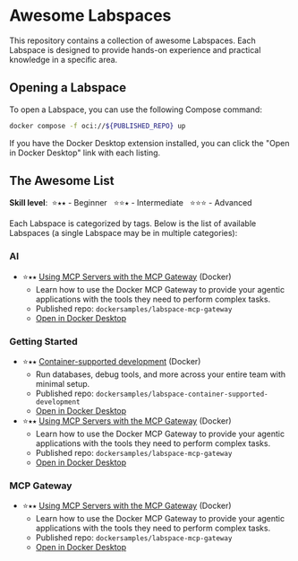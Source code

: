<!--- This file is generated by the script at generator/index.js. Do not edit directly. -->

# Awesome Labspaces

This repository contains a collection of awesome Labspaces. Each Labspace is designed to provide hands-on experience and practical knowledge in a specific area.

## Opening a Labspace

To open a Labspace, you can use the following Compose command:

```bash
docker compose -f oci://${PUBLISHED_REPO} up
```

If you have the Docker Desktop extension installed, you can click the "Open in Docker Desktop" link with each listing.

## The Awesome List

**Skill level**: &nbsp;⭐⭑⭑ - Beginner &nbsp; ⭐⭐⭑ - Intermediate &nbsp; ⭐⭐⭐ - Advanced

Each Labspace is categorized by tags. Below is the list of available Labspaces (a single Labspace may be in multiple categories):

### **AI**

- ⭐⭑⭑ [Using MCP Servers with the MCP Gateway](https://github.com/dockersamples/labspace-mcp-gateway) (Docker)
    - Learn how to use the Docker MCP Gateway to provide your agentic applications with the tools they need to perform complex tasks.
    - Published repo: `dockersamples/labspace-mcp-gateway`
    - [Open in Docker Desktop](http://open.docker.com/dashboard/extension-tab?extensionId=dockersamples%2Flabspace-extension&location=dockersamples%252Flabspace-mcp-gateway&title=Using%2520MCP%2520Servers%2520with%2520the%2520MCP%2520Gateway)

### **Getting Started**

- ⭐⭑⭑ [Container-supported development](https://github.com/dockersamples/labspace-container-supported-development) (Docker)
    - Run databases, debug tools, and more across your entire team with minimal setup.
    - Published repo: `dockersamples/labspace-container-supported-development`
    - [Open in Docker Desktop](http://open.docker.com/dashboard/extension-tab?extensionId=dockersamples%2Flabspace-extension&location=dockersamples%252Flabspace-container-supported-development&title=Container-supported%2520development)
- ⭐⭑⭑ [Using MCP Servers with the MCP Gateway](https://github.com/dockersamples/labspace-mcp-gateway) (Docker)
    - Learn how to use the Docker MCP Gateway to provide your agentic applications with the tools they need to perform complex tasks.
    - Published repo: `dockersamples/labspace-mcp-gateway`
    - [Open in Docker Desktop](http://open.docker.com/dashboard/extension-tab?extensionId=dockersamples%2Flabspace-extension&location=dockersamples%252Flabspace-mcp-gateway&title=Using%2520MCP%2520Servers%2520with%2520the%2520MCP%2520Gateway)

### **MCP Gateway**

- ⭐⭑⭑ [Using MCP Servers with the MCP Gateway](https://github.com/dockersamples/labspace-mcp-gateway) (Docker)
    - Learn how to use the Docker MCP Gateway to provide your agentic applications with the tools they need to perform complex tasks.
    - Published repo: `dockersamples/labspace-mcp-gateway`
    - [Open in Docker Desktop](http://open.docker.com/dashboard/extension-tab?extensionId=dockersamples%2Flabspace-extension&location=dockersamples%252Flabspace-mcp-gateway&title=Using%2520MCP%2520Servers%2520with%2520the%2520MCP%2520Gateway)


